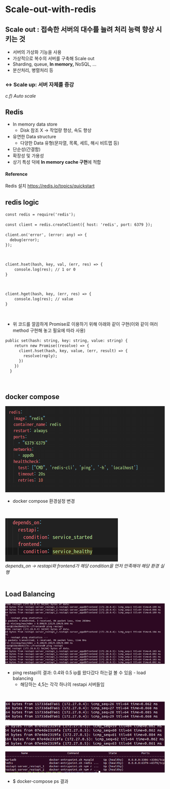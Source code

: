 # Scale-out-with-redis

## Scale out : 접속한 서버의 대수를 늘려 처리 능력 향상 시키는 것

- 서버의 가상화 기능을 사용
- 가상적으로 복수의 서버를 구축해 Scale out
- Sharding, queue, **In memory,** NoSQL, ...
- 분산처리, 병렬처리 등

### ↔ Scale up: 서버 자체를 증강

*c.f) Auto scale*

## Redis

- In memory data store
    - Disk 참조 X → 작업량 향상, 속도 향상
- 유연한 Data structure
    - 다양한 Data 유형(문자열, 목록, 세트, 해시 비트맵 등)
- 단순성(간결함)
- 확장성 및 가용성
- 상기 특성 덕에 **In memory cache 구현**에 적합

#### Reference
Redis 설치 https://redis.io/topics/quickstart


## redis logic

```
const redis = require('redis');

const client = redis.createClient({ host: 'redis', port: 6379 });

client.on('error', (error: any) => {
  debug(error);
});
```
<br>

```
client.hset(hash, key, val, (err, res) => {
    console.log(res); // 1 or 0
}
```

<br>

```
client.hget(hash, key, (err, res) => {
    console.log(res); // value
}
```

<br>

* 위 코드를 깔끔하게 Promise로 이용하기 위해 아래와 같이 구현(이와 같이 여러 method 구현해 놓고 필요에 따라 사용)
```
public set(hash: string, key: string, value: string) {
    return new Promise((resolve) => {
      client.hset(hash, key, value, (err, result) => {
        resolve(reply);
      })
    })
  }
```
          
<br>

## docker compose
 <img src = "../images/dockercompose.png"><br>
* docker compose 환경설정 변경<br>
 <br>
 
 <img src = "../images/dependson.png"><br>
*depends_on -> restapi와 frontend가 해당 condition을 먼저 만족해야 해당 환경 실행*<br>
 <br>
 
## Load Balancing
 <img src = "../images/loadbalancing.png"><br>
 * ping restapi의 결과: 0.4와 0.5 ip를 왔다갔다 하는걸 볼 수 있음 - load balancing
    * 해당하는 4,5는 각각 하나의 restapi 서버들임<br>
 <br>

 <img src = "../images/restapi1.png"><br>
 
 <img src = "../images/restapi2.png"><br>
 
 
 <img src = "../images/dockercontainer.png"><br>
 * $ docker-compose ps 결과<br>
<br>
